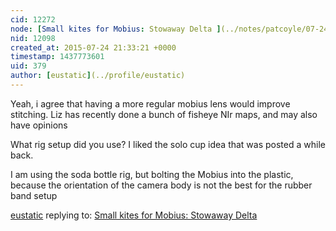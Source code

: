 ```yaml
---
cid: 12272
node: [Small kites for Mobius: Stowaway Delta ](../notes/patcoyle/07-24-2015/small-kites-for-mobius-stowaway-delta)
nid: 12098
created_at: 2015-07-24 21:33:21 +0000
timestamp: 1437773601
uid: 379
author: [eustatic](../profile/eustatic)
---
```


Yeah, i agree that having a more regular mobius lens would improve stitching. Liz has recently done a bunch of fisheye NIr maps, and may also have opinions 

What rig setup did you use?  I liked the solo cup idea that was posted a while back. 

I am using the soda bottle rig, but bolting the Mobius into the plastic, because the orientation of the camera body is not the best for the rubber band setup




[eustatic](../profile/eustatic) replying to: [Small kites for Mobius: Stowaway Delta ](../notes/patcoyle/07-24-2015/small-kites-for-mobius-stowaway-delta)

